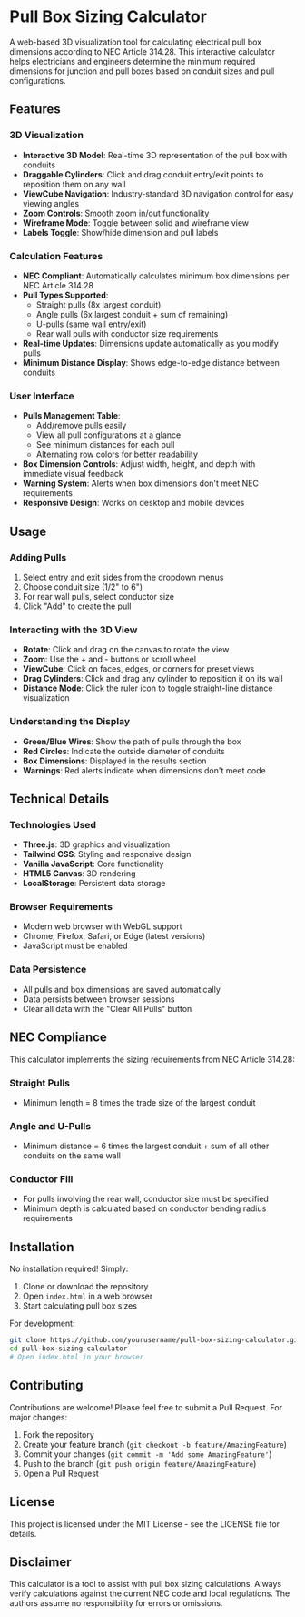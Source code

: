 # Pull Box Sizing Calculator

A web-based 3D visualization tool for calculating electrical pull box dimensions according to NEC Article 314.28. This interactive calculator helps electricians and engineers determine the minimum required dimensions for junction and pull boxes based on conduit sizes and pull configurations.

## Features

### 3D Visualization
- **Interactive 3D Model**: Real-time 3D representation of the pull box with conduits
- **Draggable Cylinders**: Click and drag conduit entry/exit points to reposition them on any wall
- **ViewCube Navigation**: Industry-standard 3D navigation control for easy viewing angles
- **Zoom Controls**: Smooth zoom in/out functionality
- **Wireframe Mode**: Toggle between solid and wireframe view
- **Labels Toggle**: Show/hide dimension and pull labels

### Calculation Features
- **NEC Compliant**: Automatically calculates minimum box dimensions per NEC Article 314.28
- **Pull Types Supported**:
  - Straight pulls (8x largest conduit)
  - Angle pulls (6x largest conduit + sum of remaining)
  - U-pulls (same wall entry/exit)
  - Rear wall pulls with conductor size requirements
- **Real-time Updates**: Dimensions update automatically as you modify pulls
- **Minimum Distance Display**: Shows edge-to-edge distance between conduits

### User Interface
- **Pulls Management Table**: 
  - Add/remove pulls easily
  - View all pull configurations at a glance
  - See minimum distances for each pull
  - Alternating row colors for better readability
- **Box Dimension Controls**: Adjust width, height, and depth with immediate visual feedback
- **Warning System**: Alerts when box dimensions don't meet NEC requirements
- **Responsive Design**: Works on desktop and mobile devices

## Usage

### Adding Pulls
1. Select entry and exit sides from the dropdown menus
2. Choose conduit size (1/2" to 6")
3. For rear wall pulls, select conductor size
4. Click "Add" to create the pull

### Interacting with the 3D View
- **Rotate**: Click and drag on the canvas to rotate the view
- **Zoom**: Use the + and - buttons or scroll wheel
- **ViewCube**: Click on faces, edges, or corners for preset views
- **Drag Cylinders**: Click and drag any cylinder to reposition it on its wall
- **Distance Mode**: Click the ruler icon to toggle straight-line distance visualization

### Understanding the Display
- **Green/Blue Wires**: Show the path of pulls through the box
- **Red Circles**: Indicate the outside diameter of conduits
- **Box Dimensions**: Displayed in the results section
- **Warnings**: Red alerts indicate when dimensions don't meet code

## Technical Details

### Technologies Used
- **Three.js**: 3D graphics and visualization
- **Tailwind CSS**: Styling and responsive design
- **Vanilla JavaScript**: Core functionality
- **HTML5 Canvas**: 3D rendering
- **LocalStorage**: Persistent data storage

### Browser Requirements
- Modern web browser with WebGL support
- Chrome, Firefox, Safari, or Edge (latest versions)
- JavaScript must be enabled

### Data Persistence
- All pulls and box dimensions are saved automatically
- Data persists between browser sessions
- Clear all data with the "Clear All Pulls" button

## NEC Compliance

This calculator implements the sizing requirements from NEC Article 314.28:

### Straight Pulls
- Minimum length = 8 times the trade size of the largest conduit

### Angle and U-Pulls
- Minimum distance = 6 times the largest conduit + sum of all other conduits on the same wall

### Conductor Fill
- For pulls involving the rear wall, conductor size must be specified
- Minimum depth is calculated based on conductor bending radius requirements

## Installation

No installation required! Simply:

1. Clone or download the repository
2. Open `index.html` in a web browser
3. Start calculating pull box sizes

For development:
```bash
git clone https://github.com/yourusername/pull-box-sizing-calculator.git
cd pull-box-sizing-calculator
# Open index.html in your browser
```

## Contributing

Contributions are welcome! Please feel free to submit a Pull Request. For major changes:

1. Fork the repository
2. Create your feature branch (`git checkout -b feature/AmazingFeature`)
3. Commit your changes (`git commit -m 'Add some AmazingFeature'`)
4. Push to the branch (`git push origin feature/AmazingFeature`)
5. Open a Pull Request

## License

This project is licensed under the MIT License - see the LICENSE file for details.

## Disclaimer

This calculator is a tool to assist with pull box sizing calculations. Always verify calculations against the current NEC code and local regulations. The authors assume no responsibility for errors or omissions.